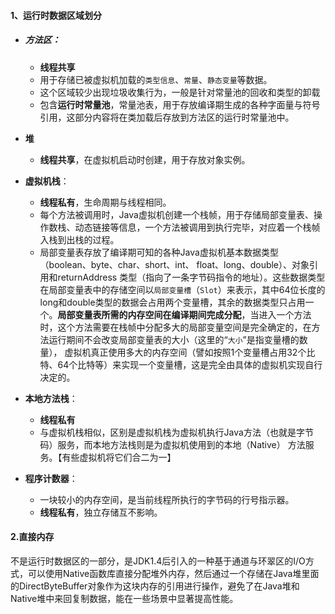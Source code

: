 #### 1、运行时数据区域划分

- ##### **方法区**：

  - **线程共享**
  - 用于存储已被虚拟机加载的`类型信息`、`常量`、`静态变量`等数据。
  - 这个区域较少出现垃圾收集行为，一般是针对常量池的回收和类型的卸载
  - 包含**运行时常量池**，常量池表，用于存放编译期生成的各种字面量与符号引用，这部分内容将在类加载后存放到方法区的运行时常量池中。

- **堆**

  - **线程共享**，在虚拟机启动时创建，用于存放对象实例。

- **虚拟机栈**：

  - **线程私有**，生命周期与线程相同。
  - 每个方法被调用时，Java虚拟机创建一个栈帧，用于存储局部变量表、操作数栈、动态链接等信息，一个方法被调用到执行完毕，对应着一个栈帧入栈到出栈的过程。
  - 局部变量表存放了编译期可知的各种Java虚拟机基本数据类型（boolean、byte、char、short、int、 float、long、double）、对象引用和returnAddress 类型（指向了一条字节码指令的地址）。这些数据类型在局部变量表中的存储空间以`局部变量槽`（`Slot`）来表示，其中64位长度的long和double类型的数据会占用两个变量槽，其余的数据类型只占用一个。**局部变量表所需的内存空间在编译期间完成分配**，当进入一个方法时，这个方法需要在栈帧中分配多大的局部变量空间是完全确定的，在方法运行期间不会改变局部变量表的大小（这里的“`大小`”是指变量槽的数量）， 虚拟机真正使用多大的内存空间（譬如按照1个变量槽占用32个比特、64个比特等）来实现一个变量槽，这是完全由具体的虚拟机实现自行决定的。

- **本地方法栈**：

  - **线程私有**
  - 与虚拟机栈相似，区别是虚拟机栈为虚拟机执行Java方法（也就是字节码）服务，而本地方法栈则是为虚拟机使用到的本地（Native） 方法服务。【有些虚拟机将它们合二为一】

- **程序计数器**：

  - 一块较小的内存空间，是当前线程所执行的字节码的行号指示器。
  - **线程私有**，独立存储互不影响。

#### 2.直接内存

不是运行时数据区的一部分，是JDK1.4后引入的一种基于通道与环翠区的I/O方式，可以使用Native函数库直接分配堆外内存，然后通过一个存储在Java堆里面的DirectByteBuffer对象作为这块内存的引用进行操作，避免了在Java堆和Native堆中来回复制数据，能在一些场景中显著提高性能。







